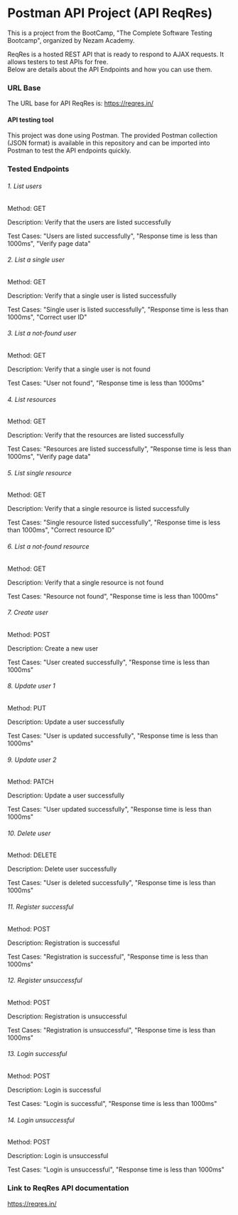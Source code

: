 # Postman API Project (API ReqRes)

This is a project from the BootCamp, "The Complete Software Testing Bootcamp", organized by Nezam Academy.

ReqRes is a hosted REST API that is ready to respond to AJAX requests. It allows testers to test APIs for free.  
Below are details about the API Endpoints and how you can use them.

### URL Base
The URL base for API ReqRes is: https://reqres.in/

#### API testing tool
This project was done using Postman. The provided Postman collection (JSON format) is available in this repository and can be imported into Postman to test the API endpoints quickly.

### Tested Endpoints

###### 1. List users
Method: GET

Description: Verify that the users are listed successfully

Test Cases: "Users are listed successfully", "Response time is less than 1000ms", "Verify page data"

###### 2. List a single user
Method: GET

Description: Verify that a single user is listed successfully

Test Cases: "Single user is listed successfully", "Response time is less than 1000ms", "Correct user ID"

###### 3. List a not-found user
Method: GET

Description: Verify that a single user is not found

Test Cases: "User not found", "Response time is less than 1000ms"

###### 4. List resources
Method: GET

Description: Verify that the resources are listed successfully

Test Cases: "Resources are listed successfully", "Response time is less than 1000ms", "Verify page data"

###### 5. List single resource
Method: GET

Description: Verify that a single resource is listed successfully

Test Cases: "Single resource listed successfully", "Response time is less than 1000ms", "Correct resource ID"

###### 6. List a not-found resource
Method: GET

Description: Verify that a single resource is not found

Test Cases: "Resource not found", "Response time is less than 1000ms"

###### 7. Create user
Method: POST

Description: Create a new user

Test Cases: "User created successfully", "Response time is less than 1000ms"

###### 8. Update user 1
Method: PUT

Description: Update a user successfully

Test Cases: "User is updated successfully", "Response time is less than 1000ms"

###### 9. Update user 2
Method: PATCH

Description: Update a user successfully

Test Cases: "User updated successfully", "Response time is less than 1000ms"

###### 10. Delete user
Method: DELETE

Description: Delete user successfully

Test Cases: "User is deleted successfully", "Response time is less than 1000ms"

###### 11. Register successful
Method: POST

Description: Registration is successful

Test Cases: "Registration is successful", "Response time is less than 1000ms"

###### 12. Register unsuccessful
Method: POST

Description: Registration is unsuccessful

Test Cases: "Registration is unsuccessful", "Response time is less than 1000ms"

###### 13. Login successful
Method: POST

Description: Login is successful

Test Cases: "Login is successful", "Response time is less than 1000ms"

###### 14. Login unsuccessful
Method: POST

Description: Login is unsuccessful

Test Cases: "Login is unsuccessful", "Response time is less than 1000ms"

### Link to ReqRes API documentation
https://reqres.in/
